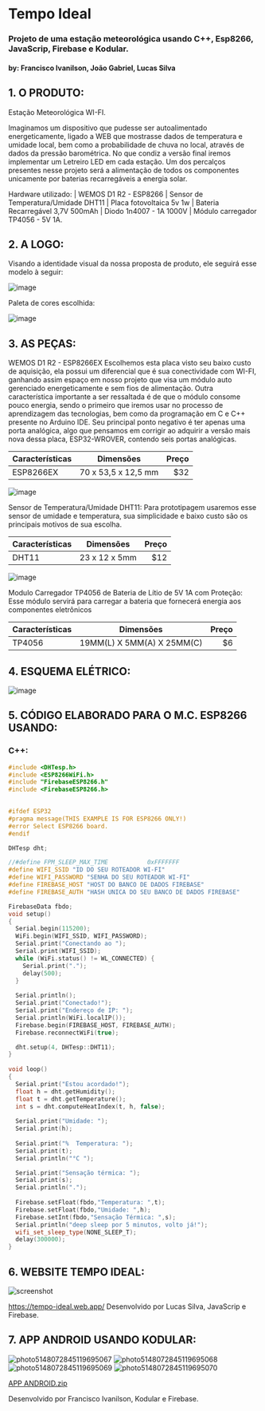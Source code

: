 # Tempo Ideal
### Projeto de uma estação meteorológica usando C++, Esp8266, JavaScrip, Firebase e Kodular.
#### by: Francisco Ivanilson, João Gabriel, Lucas Silva

## 1. O PRODUTO: 
Estação Meteorológica WI-FI.
	
Imaginamos um dispositivo que pudesse ser autoalimentado energeticamente, ligado a WEB que mostrasse dados de temperatura e umidade local, bem como a probabilidade de chuva no local, através de dados da pressão barométrica. No que condiz a versão final iremos implementar um Letreiro LED em cada estação. Um dos percalços presentes nesse projeto será a alimentação de todos os componentes unicamente por baterias recarregáveis a energia solar. 
	
Hardware utilizado: | WEMOS D1 R2 - ESP8266 | Sensor de Temperatura/Umidade DHT11 | Placa fotovoltaica 5v 1w | Bateria Recarregável 3,7V 500mAh | Diodo 1n4007 - 1A 1000V | Módulo carregador TP4056 - 5V 1A.

## 2. A LOGO:

Visando a  identidade visual da nossa proposta de produto, ele seguirá esse modelo à seguir:

![image](https://user-images.githubusercontent.com/77994612/115402133-83fba800-a1c1-11eb-82a1-af65dfddbada.png)

Paleta de cores escolhida:

![image](https://user-images.githubusercontent.com/77994612/115402558-e5237b80-a1c1-11eb-9b0f-4769f237dd0d.png)

## 3. AS PEÇAS:

WEMOS D1 R2 - ESP8266EX
  Escolhemos esta placa visto seu baixo custo de aquisição, ela possui um diferencial que é sua conectividade com WI-FI, ganhando assim espaço em nosso projeto que visa um módulo auto gerenciado energeticamente e sem fios de alimentação.
  Outra característica importante a ser ressaltada é de que o módulo consome pouco energia, sendo o primeiro que iremos usar no processo de aprendizagem das tecnologias, bem como da programação em C e C++ presente no Arduino IDE.
  Seu principal ponto negativo é ter apenas uma porta analógica, algo que pensamos em corrigir ao adquirir a versão mais nova dessa placa, ESP32-WROVER, contendo seis portas analógicas.

| Características| Dimensões          | Preço |
| -------------  |:-------------:     | -----:|
| ESP8266EX      | 70 x 53,5 x 12,5 mm|  $32  |

![image](https://user-images.githubusercontent.com/77994612/115403212-96c2ac80-a1c2-11eb-998f-8ef04e806d1f.png)

Sensor de Temperatura/Umidade DHT11:
Para prototipagem usaremos esse sensor de umidade e temperatura, sua simplicidade e baixo custo são os principais motivos de sua escolha.


| Características| Dimensões          | Preço |
| -------------  |:-------------:     | -----:|
| DHT11          | 23 x 12 x 5mm      |  $12  |

![image](https://user-images.githubusercontent.com/77994612/115403462-cc679580-a1c2-11eb-93a5-7bed45731e26.png)

Modulo Carregador TP4056 de Bateria de Lítio de 5V 1A com Proteção:
Esse módulo servirá para carregar a bateria que fornecerá energia aos componentes eletrônicos
			
| Características| Dimensões                 | Preço |
| -------------  |:-------------:            | -----:|
| TP4056         | 19MM(L) X 5MM(A) X 25MM(C)|  $6  |

## 4. ESQUEMA ELÉTRICO:
![image](https://user-images.githubusercontent.com/77994612/115403740-15b7e500-a1c3-11eb-9c79-f588c7aa0fad.png)

## 5. CÓDIGO ELABORADO PARA O M.C. ESP8266 USANDO:

### C++:

```c++
#include <DHTesp.h>
#include <ESP8266WiFi.h>
#include "FirebaseESP8266.h"
#include <FirebaseESP8266.h>
 

#ifdef ESP32
#pragma message(THIS EXAMPLE IS FOR ESP8266 ONLY!)
#error Select ESP8266 board.
#endif

DHTesp dht;

//#define FPM_SLEEP_MAX_TIME           0xFFFFFFF
#define WIFI_SSID "ID DO SEU ROTEADOR WI-FI"
#define WIFI_PASSWORD "SENHA DO SEU ROTEADOR WI-FI"
#define FIREBASE_HOST "HOST DO BANCO DE DADOS FIREBASE"
#define FIREBASE_AUTH "HASH UNICA DO SEU BANCO DE DADOS FIREBASE"

FirebaseData fbdo;
void setup() 
{
  Serial.begin(115200);
  WiFi.begin(WIFI_SSID, WIFI_PASSWORD);                                  
  Serial.print("Conectando ao ");
  Serial.print(WIFI_SSID);
  while (WiFi.status() != WL_CONNECTED) {
    Serial.print(".");
    delay(500);
  }
 
  Serial.println();
  Serial.print("Conectado!");
  Serial.print("Endereço de IP: ");
  Serial.println(WiFi.localIP()); 
  Firebase.begin(FIREBASE_HOST, FIREBASE_AUTH);
  Firebase.reconnectWiFi(true);

  dht.setup(4, DHTesp::DHT11);
}
 
void loop() 
{
  Serial.print("Estou acordado!");
  float h = dht.getHumidity();
  float t = dht.getTemperature();  
  int s = dht.computeHeatIndex(t, h, false);
 
  Serial.print("Umidade: ");  
  Serial.print(h);
  
  Serial.print("%  Temperatura: ");  
  Serial.print(t);  
  Serial.println("°C ");

  Serial.print("Sensação térmica: ");
  Serial.print(s);
  Serial.println(".");
   
  Firebase.setFloat(fbdo,"Temperatura: ",t);
  Firebase.setFloat(fbdo,"Umidade: ",h);
  Firebase.setInt(fbdo,"Sensação Térmica: ",s);
  Serial.println("deep sleep por 5 minutos, volto já!");
  wifi_set_sleep_type(NONE_SLEEP_T);
  delay(300000);
}
```

## 6. WEBSITE TEMPO IDEAL:

![screenshot](https://user-images.githubusercontent.com/77994612/115406030-2cf7d200-a1c5-11eb-9dff-6c0252b4491a.png)

https://tempo-ideal.web.app/
Desenvolvido por Lucas Silva, JavaScrip e Firebase.

## 7. APP ANDROID USANDO KODULAR:

![photo5148072845119695067](https://user-images.githubusercontent.com/77994612/115406854-efe00f80-a1c5-11eb-8e2b-2e0098eabad3.jpg)
![photo5148072845119695068](https://user-images.githubusercontent.com/77994612/115406869-f1a9d300-a1c5-11eb-939f-7fab58bc8299.jpg)
![photo5148072845119695069](https://user-images.githubusercontent.com/77994612/115406872-f2db0000-a1c5-11eb-8f65-00e66a0e54f5.jpg)
![photo5148072845119695070](https://user-images.githubusercontent.com/77994612/115406878-f40c2d00-a1c5-11eb-9c24-7381cbd55abf.jpg)


[APP ANDROID.zip](https://github.com/Enkiduzis/TempoIdeal/files/6343991/APP.ANDROID.zip)

Desenvolvido por Francisco Ivanilson, Kodular e Firebase.
